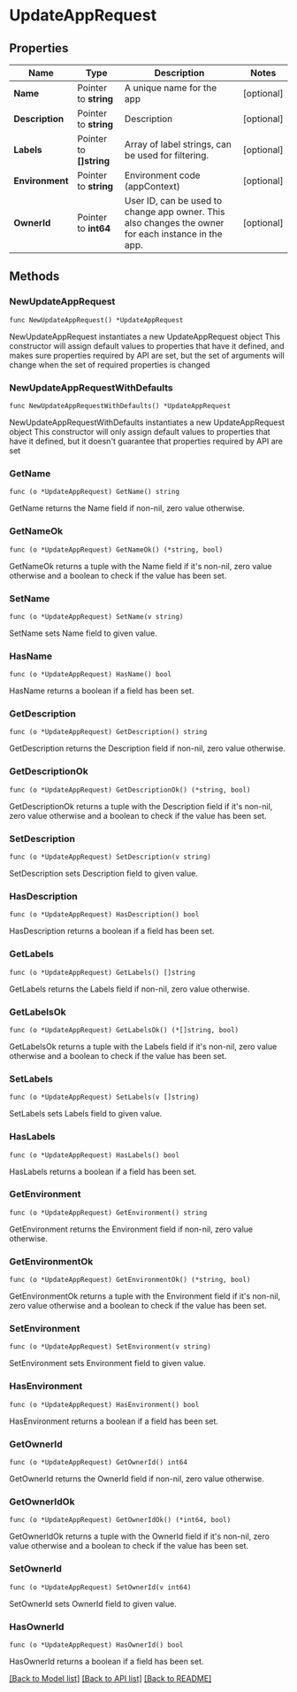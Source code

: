 # UpdateAppRequest

## Properties

Name | Type | Description | Notes
------------ | ------------- | ------------- | -------------
**Name** | Pointer to **string** | A unique name for the app | [optional] 
**Description** | Pointer to **string** | Description | [optional] 
**Labels** | Pointer to **[]string** | Array of label strings, can be used for filtering. | [optional] 
**Environment** | Pointer to **string** | Environment code (appContext) | [optional] 
**OwnerId** | Pointer to **int64** | User ID, can be used to change app owner. This also changes the owner for each instance in the app. | [optional] 

## Methods

### NewUpdateAppRequest

`func NewUpdateAppRequest() *UpdateAppRequest`

NewUpdateAppRequest instantiates a new UpdateAppRequest object
This constructor will assign default values to properties that have it defined,
and makes sure properties required by API are set, but the set of arguments
will change when the set of required properties is changed

### NewUpdateAppRequestWithDefaults

`func NewUpdateAppRequestWithDefaults() *UpdateAppRequest`

NewUpdateAppRequestWithDefaults instantiates a new UpdateAppRequest object
This constructor will only assign default values to properties that have it defined,
but it doesn't guarantee that properties required by API are set

### GetName

`func (o *UpdateAppRequest) GetName() string`

GetName returns the Name field if non-nil, zero value otherwise.

### GetNameOk

`func (o *UpdateAppRequest) GetNameOk() (*string, bool)`

GetNameOk returns a tuple with the Name field if it's non-nil, zero value otherwise
and a boolean to check if the value has been set.

### SetName

`func (o *UpdateAppRequest) SetName(v string)`

SetName sets Name field to given value.

### HasName

`func (o *UpdateAppRequest) HasName() bool`

HasName returns a boolean if a field has been set.

### GetDescription

`func (o *UpdateAppRequest) GetDescription() string`

GetDescription returns the Description field if non-nil, zero value otherwise.

### GetDescriptionOk

`func (o *UpdateAppRequest) GetDescriptionOk() (*string, bool)`

GetDescriptionOk returns a tuple with the Description field if it's non-nil, zero value otherwise
and a boolean to check if the value has been set.

### SetDescription

`func (o *UpdateAppRequest) SetDescription(v string)`

SetDescription sets Description field to given value.

### HasDescription

`func (o *UpdateAppRequest) HasDescription() bool`

HasDescription returns a boolean if a field has been set.

### GetLabels

`func (o *UpdateAppRequest) GetLabels() []string`

GetLabels returns the Labels field if non-nil, zero value otherwise.

### GetLabelsOk

`func (o *UpdateAppRequest) GetLabelsOk() (*[]string, bool)`

GetLabelsOk returns a tuple with the Labels field if it's non-nil, zero value otherwise
and a boolean to check if the value has been set.

### SetLabels

`func (o *UpdateAppRequest) SetLabels(v []string)`

SetLabels sets Labels field to given value.

### HasLabels

`func (o *UpdateAppRequest) HasLabels() bool`

HasLabels returns a boolean if a field has been set.

### GetEnvironment

`func (o *UpdateAppRequest) GetEnvironment() string`

GetEnvironment returns the Environment field if non-nil, zero value otherwise.

### GetEnvironmentOk

`func (o *UpdateAppRequest) GetEnvironmentOk() (*string, bool)`

GetEnvironmentOk returns a tuple with the Environment field if it's non-nil, zero value otherwise
and a boolean to check if the value has been set.

### SetEnvironment

`func (o *UpdateAppRequest) SetEnvironment(v string)`

SetEnvironment sets Environment field to given value.

### HasEnvironment

`func (o *UpdateAppRequest) HasEnvironment() bool`

HasEnvironment returns a boolean if a field has been set.

### GetOwnerId

`func (o *UpdateAppRequest) GetOwnerId() int64`

GetOwnerId returns the OwnerId field if non-nil, zero value otherwise.

### GetOwnerIdOk

`func (o *UpdateAppRequest) GetOwnerIdOk() (*int64, bool)`

GetOwnerIdOk returns a tuple with the OwnerId field if it's non-nil, zero value otherwise
and a boolean to check if the value has been set.

### SetOwnerId

`func (o *UpdateAppRequest) SetOwnerId(v int64)`

SetOwnerId sets OwnerId field to given value.

### HasOwnerId

`func (o *UpdateAppRequest) HasOwnerId() bool`

HasOwnerId returns a boolean if a field has been set.


[[Back to Model list]](../README.md#documentation-for-models) [[Back to API list]](../README.md#documentation-for-api-endpoints) [[Back to README]](../README.md)


